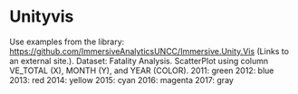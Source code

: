 # Unityvis
Use examples from the library: https://github.com/ImmersiveAnalyticsUNCC/Immersive.Unity.Vis (Links to an external site.).
Dataset: Fatality Analysis.
ScatterPlot using column VE_TOTAL (X), MONTH (Y), and YEAR (COLOR).
2011: green
2012: blue
2013: red
2014: yellow
2015: cyan
2016: magenta
2017: gray
